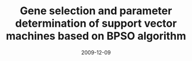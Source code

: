 ---
title: "Gene selection and parameter determination of support vector machines based on BPSO algorithm"
collection: journals
permalink: /publication/Gene_Selection
date: 2009-12-09
venue: "IJMIC 8(4)"
city: 
state: ""
thumbnail: "Gene_Selection.png"
teaser : 
authors: "Shutao Li, Xixian Wu, Mingkui Tan"
bibtex: Gene_Selection.txt
uri: https://www.inderscienceonline.com/doi/abs/10.1504/IJMIC.2009.030081
arxiv: 
project: 
source:
poster: 
data:
---